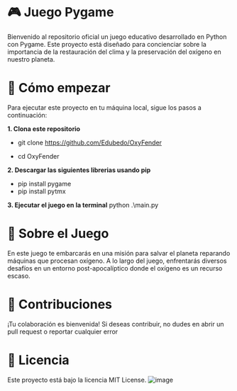 # 🎮  Juego Pygame

Bienvenido al repositorio oficial un juego educativo desarrollado en Python con Pygame. Este proyecto está diseñado para concienciar sobre la importancia de la restauración del clima y la preservación del oxígeno en nuestro planeta.

# 🚀 Cómo empezar

Para ejecutar este proyecto en tu máquina local, sigue los pasos a continuación:

**1. Clona este repositorio**

- git clone https://github.com/Edubedo/OxyFender

- cd OxyFender

**2. Descargar las siguientes librerias usando pip**
- pip install pygame
- pip install pytmx

**3. Ejecutar el juego en la terminal**
python .\main.py

# 🎯 Sobre el Juego
En este juego te embarcarás en una misión para salvar el planeta reparando máquinas que procesan oxígeno. A lo largo del juego, enfrentarás diversos desafíos en un entorno post-apocalíptico donde el oxígeno es un recurso escaso.

# 🤝 Contribuciones
¡Tu colaboración es bienvenida! Si deseas contribuir, no dudes en abrir un pull request o reportar cualquier error

# 📜 Licencia
Este proyecto está bajo la licencia MIT License.
![image](https://github.com/user-attachments/assets/f94dadc8-3ffe-4507-b4db-3f120ee0e7fd)

